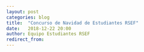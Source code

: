 ```yaml
---
layout: post
categories: blog 
title:  "Concurso de Navidad de Estudiantes RSEF"
date:   2018-12-22 20:00
author: Equipo Estudiantes RSEF
redirect_from:
---
```


 
